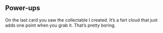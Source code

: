 ## Power-ups

On the last card you saw the collectable I created. It’s a fart cloud that just adds one point when you grab it. That’s pretty boring.
